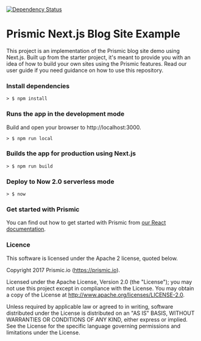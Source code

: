 [![Dependency Status](https://david-dm.org/raulg/nextjs-blog.svg)](https://david-dm.org/raulg/nextjs-blog)

# Prismic Next.js Blog Site Example
This project is an implementation of the Prismic blog site demo using Next.js. Built up from the starter project, it's meant to provide you with an idea of how to build your own sites using the Prismic features. Read our user guide if you need guidance on how to use this repository.

### Install dependencies
```
> $ npm install
```
### Runs the app in the development mode
Build and open your browser to http://localhost:3000.
```
> $ npm run local
```

### Builds the app for production using Next.js
```
> $ npm run build
```

### Deploy to Now 2.0 serverless mode
```
> $ now
```

### Get started with Prismic

You can find out how to get started with Prismic from [our React documentation](https://prismic.io/docs/reactjs/getting-started/getting-started-from-scratch).

### Licence

This software is licensed under the Apache 2 license, quoted below.

Copyright 2017 Prismic.io (https://prismic.io).

Licensed under the Apache License, Version 2.0 (the "License"); you may not use this project except in compliance with the License. You may obtain a copy of the License at http://www.apache.org/licenses/LICENSE-2.0.

Unless required by applicable law or agreed to in writing, software distributed under the License is distributed on an "AS IS" BASIS, WITHOUT WARRANTIES OR CONDITIONS OF ANY KIND, either express or implied. See the License for the specific language governing permissions and limitations under the License.